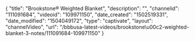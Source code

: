 {
    "title": "Brookstone&reg; Weighted Blanket",
    "description": "",
    "channelid": "111091684",
    "videoid": "109971150",
    "date_created": "1502519331",
    "date_modified": "1504049172",
    "type": "captivate",
    "layout": "channelVideo",
    "url": "\/bbbusa-latest-videos\/brookstone\u00c2-weighted-blanket-3-notes\/111091684-109971150"
}